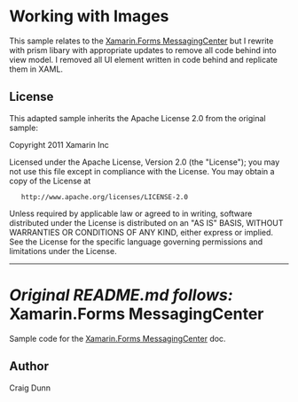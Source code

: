 Working with Images
=====================

This sample relates to the [Xamarin.Forms MessagingCenter](http://developer.xamarin.com/guides/cross-platform/xamarin-forms/messaging-center) but I rewrite with prism libary with appropriate updates to remove all code behind into view model. I removed all UI element written in code behind and replicate them in XAML.   

License
-------

This adapted sample inherits the Apache License 2.0 from the original sample:

   Copyright 2011 Xamarin Inc

   Licensed under the Apache License, Version 2.0 (the "License");
   you may not use this file except in compliance with the License.
   You may obtain a copy of the License at

       http://www.apache.org/licenses/LICENSE-2.0

   Unless required by applicable law or agreed to in writing, software
   distributed under the License is distributed on an "AS IS" BASIS,
   WITHOUT WARRANTIES OR CONDITIONS OF ANY KIND, either express or implied.
   See the License for the specific language governing permissions and
   limitations under the License.

---

*Original README.md follows:*
Xamarin.Forms MessagingCenter
==============

Sample code for the [Xamarin.Forms MessagingCenter](http://developer.xamarin.com/guides/cross-platform/xamarin-forms/messaging-center) doc.


Author
------

Craig Dunn
